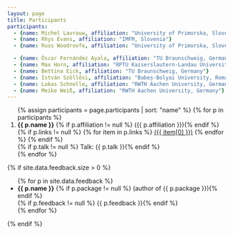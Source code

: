 ```yaml
---
layout: page
title: Participants
participants:
  - {name: Michel Lavrauw, affiliation: "University of Primorska, Slovenia"}
  - {name: Rhys Evans, affiliation: "IMFM, Slovenia"}
  - {name: Russ Woodroofe, affiliation: "University of Primorska, Slovenia"}

  - {name: Óscar Fernández Ayala, affiliation: "TU Braunschweig, Germany"}
  - {name: Max Horn, affiliation: "RPTU Kaiserslautern-Landau University, Germany"}
  - {name: Bettina Eick, affiliation: "TU Braunschweig, Germany"}
  - {name: István Szöllősi, affiliation: "Babeș-Bolyai University, Romania"}
  - {name: Lukas Schnelle, affiliation: "RWTH Aachen University, Germany"}
  - {name: Meike Weiß, affiliation: "RWTH Aachen University, Germany"}
---
```


<ol>{% assign participants = page.participants | sort: "name" %}
{% for p in participants %}
  <li>
    <strong>{{ p.name }}</strong>
    {% if p.affiliation != null %} ({{ p.affiliation }}){% endif %}
    {% if p.links != null %}
        {% for item in p.links %}
            <a href="{{ item[1] }}">({{ item[0] }})</a>
        {% endfor %}
    {% endif %}
    <br/>
      {% if p.talk != null %} Talk: {{ p.talk }}{% endif %}
  </li>
{% endfor %}
</ol>

{% if site.data.feedback.size > 0 %}

<ul>
{% for p in site.data.feedback %}
  <li>
    <strong>{{ p.name }}</strong>
    {% if p.package != null %} (author of {{ p.package }}){% endif %}
    <br/>
    {% if p.feedback != null %} {{ p.feedback }}{% endif %}
  </li>
{% endfor %}
</ul>

{% endif %}

<!--
## Conference photo
[<img src="{{ site.baseurl }}/public/conf_photo.jpg" />]({{ site.baseurl }}/public/conf_photo.jpg)
-->
